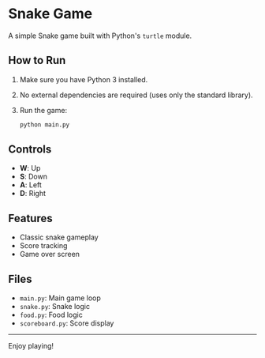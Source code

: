 # Snake Game

A simple Snake game built with Python's `turtle` module.

## How to Run

1. Make sure you have Python 3 installed.
2. No external dependencies are required (uses only the standard library).
3. Run the game:

    ```bash
    python main.py
    ```

## Controls

- **W**: Up
- **S**: Down
- **A**: Left
- **D**: Right

## Features

- Classic snake gameplay
- Score tracking
- Game over screen

## Files

- `main.py`: Main game loop
- `snake.py`: Snake logic
- `food.py`: Food logic
- `scoreboard.py`: Score display

---

Enjoy playing!
